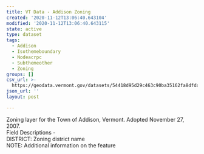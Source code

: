 ```yaml
---
title: VT Data - Addison Zoning
created: '2020-11-12T13:06:40.643104'
modified: '2020-11-12T13:06:40.643115'
state: active
type: dataset
tags:
  - Addison
  - Isothemeboundary
  - Nodeacrpc
  - Subthemeother
  - Zoning
groups: []
csv_url: >-
  https://geodata.vermont.gov/datasets/54418d95d29c463c90ba35162fa8dfda_0.csv?outSR=%7B%22latestWkid%22%3A3857%2C%22wkid%22%3A102100%7D
json_url: ''
layout: post

---
```

<div>Zoning layer for the Town of Addison, Vermont. Adopted November 27, 2007.</div><div>Field Descriptions -<br />DISTRICT: Zoning district name<br />NOTE: Additional information on the feature<br /></div>
